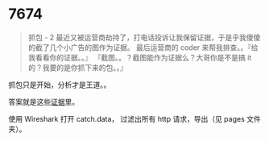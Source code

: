 # 7674

> 抓包 - 2
最近又被运营商劫持了，打电话投诉让我保留证据，于是乎我傻傻的截了几个小广告的图作为证据。
最后运营商的 coder 来帮我排查。。『给我看看你的证据。。』 『截图。。？截图能作为证据么？大哥你是不是搞 it 的？我要的是你抓下来的包。。』

抓包只是开始，分析才是王道。。

答案就是这些[证据](http://www.qlcoder.com/download/catch.data)里。

使用 Wireshark 打开 catch.data， 过滤出所有 http 请求，导出（见 pages 文件夹）。

